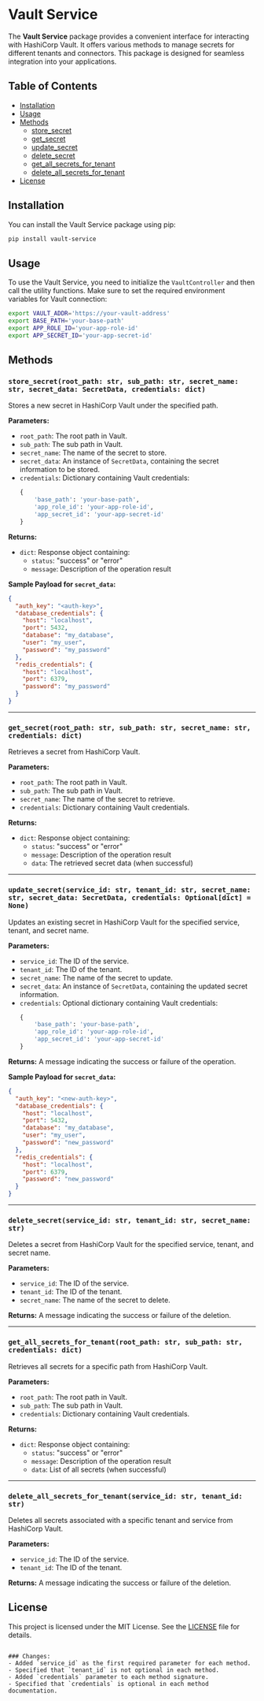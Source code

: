 # Vault Service

The **Vault Service** package provides a convenient interface for interacting with HashiCorp Vault. It offers various methods to manage secrets for different tenants and connectors. This package is designed for seamless integration into your applications.

## Table of Contents

- [Installation](#installation)
- [Usage](#usage)
- [Methods](#methods)
  - [store_secret](#store_secret)
  - [get_secret](#get_secret)
  - [update_secret](#update_secret)
  - [delete_secret](#delete_secret)
  - [get_all_secrets_for_tenant](#get_all_secrets_for_tenant)
  - [delete_all_secrets_for_tenant](#delete_all_secrets_for_tenant)
- [License](#license)

## Installation

You can install the Vault Service package using pip:

```bash
pip install vault-service
```

## Usage

To use the Vault Service, you need to initialize the `VaultController` and then call the utility functions. Make sure to set the required environment variables for Vault connection:

```bash
export VAULT_ADDR='https://your-vault-address'
export BASE_PATH='your-base-path'
export APP_ROLE_ID='your-app-role-id'
export APP_SECRET_ID='your-app-secret-id'
```

## Methods

### `store_secret(root_path: str, sub_path: str, secret_name: str, secret_data: SecretData, credentials: dict)`

Stores a new secret in HashiCorp Vault under the specified path.

**Parameters:**
- `root_path`: The root path in Vault.
- `sub_path`: The sub path in Vault.
- `secret_name`: The name of the secret to store.
- `secret_data`: An instance of `SecretData`, containing the secret information to be stored.
- `credentials`: Dictionary containing Vault credentials:
  ```python
  {
      'base_path': 'your-base-path',
      'app_role_id': 'your-app-role-id',
      'app_secret_id': 'your-app-secret-id'
  }
  ```

**Returns:** 
- `dict`: Response object containing:
  - `status`: "success" or "error"
  - `message`: Description of the operation result

**Sample Payload for `secret_data`:**
```json
{
  "auth_key": "<auth-key>",
  "database_credentials": {
    "host": "localhost",
    "port": 5432,
    "database": "my_database",
    "user": "my_user",
    "password": "my_password"
  },
  "redis_credentials": {
    "host": "localhost",
    "port": 6379,
    "password": "my_password"
  }
}
```

---

### `get_secret(root_path: str, sub_path: str, secret_name: str, credentials: dict)`

Retrieves a secret from HashiCorp Vault.

**Parameters:**
- `root_path`: The root path in Vault.
- `sub_path`: The sub path in Vault.
- `secret_name`: The name of the secret to retrieve.
- `credentials`: Dictionary containing Vault credentials.

**Returns:**
- `dict`: Response object containing:
  - `status`: "success" or "error"
  - `message`: Description of the operation result
  - `data`: The retrieved secret data (when successful)

---

### `update_secret(service_id: str, tenant_id: str, secret_name: str, secret_data: SecretData, credentials: Optional[dict] = None)`

Updates an existing secret in HashiCorp Vault for the specified service, tenant, and secret name.

**Parameters:**
- `service_id`: The ID of the service.
- `tenant_id`: The ID of the tenant.
- `secret_name`: The name of the secret to update.
- `secret_data`: An instance of `SecretData`, containing the updated secret information.
- `credentials`: Optional dictionary containing Vault credentials:
  ```python
  {
      'base_path': 'your-base-path',
      'app_role_id': 'your-app-role-id',
      'app_secret_id': 'your-app-secret-id'
  }
  ```

**Returns:** A message indicating the success or failure of the operation.

**Sample Payload for `secret_data`:**
```json
{
  "auth_key": "<new-auth-key>",
  "database_credentials": {
    "host": "localhost",
    "port": 5432,
    "database": "my_database",
    "user": "my_user",
    "password": "new_password"
  },
  "redis_credentials": {
    "host": "localhost",
    "port": 6379,
    "password": "new_password"
  }
}
```

---

### `delete_secret(service_id: str, tenant_id: str, secret_name: str)`

Deletes a secret from HashiCorp Vault for the specified service, tenant, and secret name.

**Parameters:**
- `service_id`: The ID of the service.
- `tenant_id`: The ID of the tenant.
- `secret_name`: The name of the secret to delete.

**Returns:** A message indicating the success or failure of the deletion.

---

### `get_all_secrets_for_tenant(root_path: str, sub_path: str, credentials: dict)`

Retrieves all secrets for a specific path from HashiCorp Vault.

**Parameters:**
- `root_path`: The root path in Vault.
- `sub_path`: The sub path in Vault.
- `credentials`: Dictionary containing Vault credentials.

**Returns:** 
- `dict`: Response object containing:
  - `status`: "success" or "error"
  - `message`: Description of the operation result
  - `data`: List of all secrets (when successful)

---

### `delete_all_secrets_for_tenant(service_id: str, tenant_id: str)`

Deletes all secrets associated with a specific tenant and service from HashiCorp Vault.

**Parameters:**
- `service_id`: The ID of the service.
- `tenant_id`: The ID of the tenant.

**Returns:** A message indicating the success or failure of the deletion.

## License

This project is licensed under the MIT License. See the [LICENSE](LICENSE) file for details.
```

### Changes:
- Added `service_id` as the first required parameter for each method.
- Specified that `tenant_id` is not optional in each method.
- Added `credentials` parameter to each method signature.
- Specified that `credentials` is optional in each method documentation.